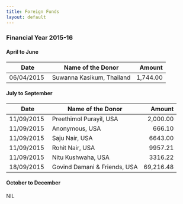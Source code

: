 ```yaml
---
title: Foreign Funds
layout: default
---
```

<style>table{width:100%;max-width:500px}th:first-child,td:first-child{width:100px}</style>

### Financial Year 2015-16

#### April to June

| Date       | Name of the Donor                                     | Amount
|------------|-------------------------------------------------------|-------------:|
| 06/04/2015 | Suwanna Kasikum, Thailand                             | 1,744.00

#### July to September

| Date       | Name of the Donor                                     | Amount
|------------|-------------------------------------------------------|-------------:|
| 11/09/2015 | Preethimol Purayil, USA                               | 2,000.00
| 11/09/2015 | Anonymous, USA                                        | 666.10
| 11/09/2015 | Saju Nair, USA                                        | 6643.00
| 11/09/2015 | Rohit Nair, USA                                       | 9957.21
| 11/09/2015 | Nitu Kushwaha, USA                                    | 3316.22
| 18/09/2015 | Govind Damani & Friends, USA                          | 69,216.48

#### October to December

NIL
